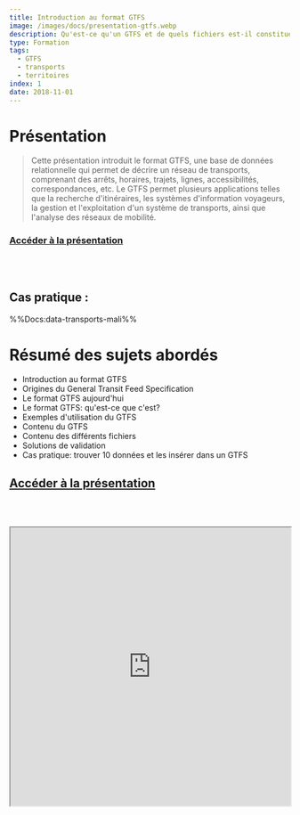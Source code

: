 ```yaml
---
title: Introduction au format GTFS
image: /images/docs/presentation-gtfs.webp
description: Qu'est-ce qu'un GTFS et de quels fichiers est-il constitué ?
type: Formation
tags:
  - GTFS
  - transports
  - territoires
index: 1
date: 2018-11-01
--- 
```


# Présentation

> Cette présentation introduit le format GTFS, une base de données relationnelle qui permet de décrire un réseau de transports, comprenant des arrêts, horaires, trajets, lignes, accessibilités, correspondances, etc. Le GTFS permet plusieurs applications telles que la recherche d'itinéraires, les systèmes d'information voyageurs, la gestion et l'exploitation d'un système de transports, ainsi que l'analyse des réseaux de mobilité.

### [Accéder à la présentation](https://docs.google.com/presentation/d/1MaprxlmdR-RVlbTSzS9G9PTN8tCB2DFs46FWFkE__3k/preview?slide=id.g448ffefe4d_0_0)

<br></br>

## Cas pratique :

%%Docs:data-transports-mali%%

# Résumé des sujets abordés

- Introduction au format GTFS
- Origines du General Transit Feed Specification
- Le format GTFS aujourd'hui
- Le format GTFS: qu'est-ce que c'est?
- Exemples d'utilisation du GTFS
- Contenu du GTFS
- Contenu des différents fichiers
- Solutions de validation
- Cas pratique: trouver 10 données et les insérer dans un GTFS

## [Accéder à la présentation](https://docs.google.com/presentation/d/1MaprxlmdR-RVlbTSzS9G9PTN8tCB2DFs46FWFkE__3k/preview?slide=id.g448ffefe4d_0_0)

<br></br>

<div class="responsiveIframe">
  <iframe
    width="100%"
    height="500"
    src="https://docs.google.com/presentation/d/1MaprxlmdR-RVlbTSzS9G9PTN8tCB2DFs46FWFkE__3k/preview?slide=id.g448ffefe4d_0_0">
  </iframe>
</div>
